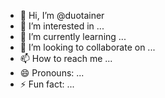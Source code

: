 - 👋 Hi, I’m @duotainer
- 👀 I’m interested in ...
- 🌱 I’m currently learning ...
- 💞️ I’m looking to collaborate on ...
- 📫 How to reach me ...
- 😄 Pronouns: ...
- ⚡ Fun fact: ...

<!---
duotainer/duotainer is a ✨ special ✨ repository because its `README.md` (this file) appears on your GitHub profile.
You can click the Preview link to take a look at your changes.
--->
